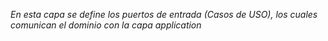 *En esta capa se define los puertos de entrada (Casos de USO), los cuales comunican el dominio con la capa application*
